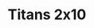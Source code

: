 ---
layout: episodios
title: "Titans 2x10"
url_serie_padre: 'titans-temporada-2'
category: 'series'
capitulo: 'yes'
anio: '2019'
prev: 'capitulo-9'
proximo: 'capitulo-11'
sandbox: allow-same-origin allow-forms
idioma: 'Subtitulado'
calidad: 'Full HD'
reproductores: ["https://hls4.openloadpremium.com/player.php?id=dFVTd3dyMXN5dVJENEh0cUNJN0JuRE9mRGNEQUdEWnZJRWhWZ05Qa0k3azI2SkFheEd1bHdCNEl1ZjJ0V2RFNEhkLytGamhpRlJhOXBldTgvaGtneXc9PQ&sub=https://sub.cuevana2.io/vtt-sub/sub7/Titans.2x10.vtt","https://tutumeme.net/embed/player.php?u=bXQ3ajJOaW1wcFRGcEs2VW5XRGExTlRPMytmUnc3bHVwcWhoenVIUjI5SHF5TlNwc0taaG1jN2gwZHZSNTlIRHVhV2tZWitkNUtDVDNOL1ZvYW1rYjJSam5xV2I","https://api.cuevana3.io/stream/index.php?file=ek5lbm9xYWNrS0xYMTZLa2xNbkdvY3ZTb3BtZng4TGp6ZFpobGFMUGtOVEx6SitYWU5YTTdORE1vWmRnbEpham5KTmtZSlRTMGViVTBxZGdsdEhPb3RqWFpHSm5sWm1rbDhLR2gzV3l3THVvd29aaVpjR21wSlNSb0tKbm9kSGkxOWVTcHF6U3hyRFh5S1dibUE9PQ","https://player.cuevana2.io/irgotoolp.php?url=eTllbW9hZHpYNURLejlaalg2T3BsYy9PMHNTV29hYWVuY3JYMEpHVm9LRm9uWlRYbTVKL3E0MndmY2lRMEphbmFRPT0&sub=https://sub.cuevana2.io/vtt-sub/sub7/Titans.2x10.vtt","https://api.cuevana3.io/olpremium/gd.php?file=ek5lbm9xYWNrS0xNejZabVlkSFIyTkxQb3BPWDB0UFkwY3lvbjJIRjBPQ1QwNStUck1mVG9kVExvM0djeHA3VnFybXRscUdvMWRXNHRZbU1lYXVUeDg2cGpKVmp4cXpBejYxcGxKM0d0ZGpTeTMrRmVwUGJ4N20xbzVXZnlaUFV1OHRraTUrOGs4VFNzWW1IbnB1NXpheTFuWU9JdDlmWGxOZVVrNG5TbHRpNWwyaUluN1RRd3J1NW81ZDRsN2JZcWFtVWhtYXdzOWFzMDV5Vm5iakp6WmZHYklLRWlNbmYxOG1ZYjZ6SDFBPT0","https://api.cuevana3.io/rr/gd.php?h=ek5lbm9xYWNrS0xJMVp5b21KREk0dFBLbjVkaHhkRGdrOG1jbnBpUnhhS1YwNGVnbzdTbzI2dXhwWnFqazY3aTBLV0xhWWE4dExUTzJuK1hxOUxBeE55U3FadVkyUT09","https://api.cuevana3.io/stream/index.php?file=ek5lbm9xYWNrS0xJMVp5b21KREk0dFBLbjVkaHhkRGdrOG1jbnBpUnhhS1YwNGVnbzdTbzI2dXhwWnFqazY3aTBLV0xhWWE4dExUTzJuK1hxOUxBeE55U3FadVkyYURhMDlLYW5walN5ZUxZMHFadnJNZlU"]
image_banner: 'https://res.cloudinary.com/dmsdzouoo/image/upload/v1568314385/titans-temporada-dos-trailer-netflix-min_gdqrwi.jpg'
reproductor: fembed
clasificacion: '+7'
tags:
- Ciencia-Ficcion
---